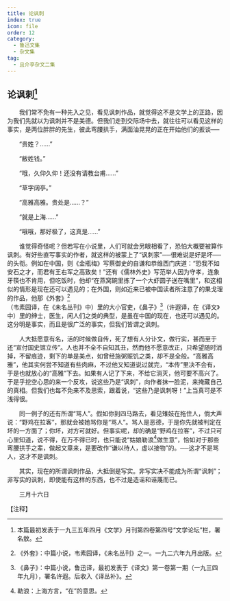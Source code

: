 ```yaml
---
title: 论讽刺
index: true
icon: file
order: 12
category:
  - 鲁迅文集
  - 杂文集
tag:  
  - 且介亭杂文二集
---
```


## 论讽刺[^①]

　　我们常不免有一种先入之见，看见讽刺作品，就觉得这不是文学上的正路，因为我们先就以为讽刺并不是美德。但我们走到交际场中去，就往往可以看见这样的事实，是两位胖胖的先生，彼此弯腰拱手，满面油晃晃的正在开始他们的扳谈──

　　“贵姓？……”

　　“敝姓钱。”

　　“哦，久仰久仰！还没有请教台甫……”

　　“草字阔亭。”

　　“高雅高雅。贵处是……？”

　　“就是上海……”

　　“哦哦，那好极了，这真是……”

　　谁觉得奇怪呢？但若写在小说里，人们可就会另眼相看了，恐怕大概要被算作讽刺。有好些直写事实的作者，就这样的被蒙上了“讽刺家”──很难说是好是坏──的头衔。例如在中国，则《金瓶梅》写蔡御史的自谦和恭维西门庆道：“恐我不如安石之才，而君有王右军之高致矣！”还有《儒林外史》写范举人因为守孝，连象牙筷也不肯用，但吃饭时，他却“在燕窝碗里拣了一个大虾圆子送在嘴里”，和这相似的情形是现在还可以遇见的；在外国，则如近来已被中国读者所注意了的果戈理的作品，他那《外套》[^②]（韦素园译，在《未名丛刊》中）里的大小官吏，《鼻子》[^③]（许遐译，在《译文》中）里的绅士，医生，闲人们之类的典型，是虽在中国的现在，也还可以遇见的。这分明是事实，而且是很广泛的事实，但我们皆谓之讽刺。

　　人大抵愿意有名，活的时候做自传，死了想有人分讣文，做行实，甚而至于还“宣付国史馆立传”。人也并不全不自知其丑，然而他不愿意改正，只希望随时消掉，不留痕迹，剩下的单是美点，如曾经施粥赈饥之类，却不是全般。“高雅高雅”，他其实何尝不知道有些肉麻，不过他又知道说过就完，“本传”里决不会有，于是也就放心的“高雅”下去。如果有人记了下来，不给它消灭，他可要不高兴了。于是乎挖空心思的来一个反攻，说这些乃是“讽刺”，向作者抹一脸泥，来掩藏自己的真相。但我们也每不免来不及思索，跟着说，“这些乃是讽刺呀！”上当真可是不浅得很。

　　同一例子的还有所谓“骂人”。假如你到四马路去，看见雉妓在拖住人，倘大声说：“野鸡在拉客”，那就会被她骂你是“骂人”。骂人是恶德，于是你先就被判定在坏的一方面了；你坏，对方可就好。但事实呢，却的确是“野鸡在拉客”，不过只可心里知道，说不得，在万不得已时，也只能说“姑娘勒浪[^④]做生意”，恰如对于那些弯腰拱手之辈，做起文章来，是要改作“谦以待人，虚以接物”的。──这才不是骂人，这才不是讽刺。

　　其实，现在的所谓讽刺作品，大抵倒是写实。非写实决不能成为所谓“讽刺”；非写实的讽刺，即使能有这样的东西，也不过是造谣和诬蔑而已。

　　三月十六日

【注释】

[^①]:本篇最初发表于一九三五年四月《文学》月刊第四卷第四号“文学论坛”栏，署名敖。

[^②]:《外套》：中篇小说，韦素园译，《未名丛刊》之一。一九二六年九月出版。

[^③]:《鼻子》：中篇小说，鲁迅译，最初发表于《译文》第一卷第一期（一九三四年九月），署名许遐。后收入《译丛补》。

[^④]:勒浪：上海方言，“在”的意思。
